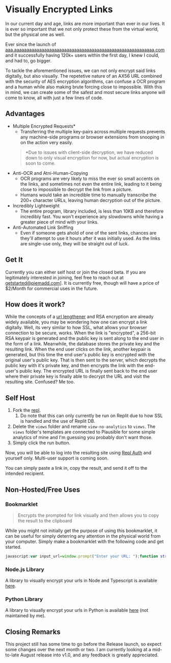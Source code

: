# Visually Encrypted Links

In our current day and age, links are more important than ever in our lives. It is ever so important that we not only protect these from the virtual world, but the physical one as well. 

Ever since the launch of [aaa.aaaaaaaaaaaaaaaaaaaaaaaaaaaaaaaaaaaaaaaaaaaaaaaaaaaaaaaa.com](https://aaa.aaaaaaaaaaaaaaaaaaaaaaaaaaaaaaaaaaaaaaaaaaaaaaaaaaaaaaaa.com/) and it successfully having 120k+ users within the first day, I knew I could, and had to, go bigger.

To tackle the aforementioned issues, we can not only encrypt said links digitally, but also visually. The repetetive nature of an AX56 URL combined with the security of AES encryption algorithms, can confuse a OCR program and a human while also making brute forcing close to impossible. With this in mind, we can create some of the safest and most secure links anyone will come to know, all with just a few lines of code. 

## Advantages

- Multiple Encrypted Requests*
  - Transferring the multiple key-pairs across multiple requests prevents any machine-side programs or browser extensions from snooping in on the action very easily.
  > *Due to issues with client-side decryption, we have reduced down to only visual encryption for now, but actual encryption is soon to come.
- Anti-OCR and Atni-Human-Copying
  - OCR programs are very likely to miss the ever so small accents on the links, and sometimes not even the entire link, leading to it being close to impossible to decrypt the link from a picture.
  - Humans would take an incredible time to manually transcribe the 200+ character URLs, leaving human decryption out of the picture.
- Incredibly Lightweight
  - The entire program, library included, is less than 10KB and therefore incredibly fast. You won't experience any slowdowns while having a greater piece of mind with your links.
- Anti-Automated Link Sniffing
  - Even if someone gets ahold of one of the sent links, chances are they'll attempt to use it hours after it was initially used. As the links are single-use only, they will be straight out of luck.


## Get It

Currently you can either self host or join the closed beta. If you are legitimately interested in joining, feel free to reach out at getstarted@piemadd.com]. It is currently free, though will have a price of $2/Month for commercial uses in the future.

## How does it work?
While the concepts of a [url lengthener](https://ax56.pro) and RSA encryption are already widely available, you may be wondering how one can encrypt a link digitally. Well, its very similar to how SSL, what allows your browser connection to be secure, works. When the link is "encrypted", a 256-bit RSA keypair is generated and the public key is sent along to the end user in the form of a link. Meanwhile, the database stores the private key and the resulting link. When the end user clicks on the link, another keypair is generated, but this time the end user's public key is encrypted with the original user's public key. That is then sent to the server, which decrypts the public key with it's private key, and then encrypts the link with the end-user's public key. The encrypted URL is finally sent back to the end user where their private key is finally able to decrypt the URL and visit the resulting site. Confused? Me too.

## Self Host

1. Fork the [repl](https://replit.com/@piemadd/productized-url-lengthenizer).
   1. Do note that this can only currently be run on Replit due to how SSL is handled and the use of Replit DB.
2. Delete the `views` folder and rename `view-no-analytics` to `views`. The `views` folder's templates are connected to Plausible for some simple analytics of mine and I'm guessing you probably don't want those.
3. Simply click the run button.

Now, you will be able to log into the resulting site using [Repl Auth](https://docs.replit.com/hosting/authenticating-users-repl-auth) and yourself only. Multi-user support is coming soon.

You can simply paste a link in, copy the result, and send it off to the intended recipient.

## Non-Hosted/Free Uses

### Bookmarklet
> Encrypts the prompted for link visually and then allows you to copy the result to the clipboard

While you might not initially get the purpose of using this bookmarklet, it can be useful for simply deterring any attention in the physical world from your computer. Simply make a bookmarklet with the following code and get started.

```js
javascript:var input_url=window.prompt("Enter your URL: ");function str2hex(a){for(var r=[],n=0,e=a.length;n<e;n++){var t=Number(a.charCodeAt(n)).toString(16);r.push(t)}return r.join("")}function hex2a(a){return a.split("").map(a=>{return{0:"a",1:"à",2:"á",3:"â",4:"ã",5:"ä",6:"å",7:"æ",8:"A",9:"À",a:"Á",b:"Â",c:"Ã",d:"Ä",e:"Å",f:"Æ"}[a]}).join("")}try{new URL(input_url)}catch(a){console.error("URL is not valid",a)}let new_url=hex2a(str2hex(input_url));for(;new_url.length<200;)new_url="áaaÂ"+new_url;new_url="https://aaa.aaaaaaaaaaaaaaaaaaaaaaaaaaaaaaaaaaaaaaaaaaaaaaaaaaaaaaaa.com/a?"+new_url,window.prompt("Please copy the resulting URL: ",new_url);
```

### Node.js Library
A library to visually encrypt your urls in Node and Typescript is available [here](https://www.npmjs.com/package/url-lengthener).

### Python Library
A library to visually encrypt your urls in Python is available [here](https://pypi.org/project/ax56/) (not maintained by me).

## Closing Remarks
This project still has some time to go before the Release launch, so expect some changes over the next month or two. I am currently looking at a mid-to-late August release into v1.0, and any feedback is greatly appreciated.